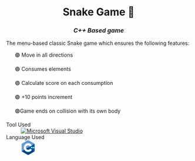 <h1 align="center">Snake Game 🐍 </h1>
<h3 align="center"><i>C++ Based game</i></h3>
<p>The menu-based classic Snake game which ensures the following features:</p>
<ul>🟣 Move in all directions</ul>
<ul>🟣 Consumes elements</ul>
<ul>🟣 Calculate score on each consumption</ul>
<ul>🟣 +10 points increment </ul>
<ul>🟣Game ends on collision with its own body</ul>
<dl>
  <dt>Tool Used</dt>
  <dd> <a href="https://visualstudio.microsoft.com/" target="_blank" rel="norefferer">  <img src="https://upload.wikimedia.org/wikipedia/commons/thumb/2/2c/Visual_Studio_Icon_2022.svg/1200px-Visual_Studio_Icon_2022.svg.png" alt="Microsoft Visual Studio" width="40" height="40"></a></dd>
  <dt>Language Used</dt>
  <dd><a href="https://www.w3schools.com/cpp/" target="_blank" rel="noreferrer"> <img src="https://raw.githubusercontent.com/devicons/devicon/master/icons/cplusplus/cplusplus-original.svg" alt="C++" width="40" height="40"/></a></dd>
</dl>
